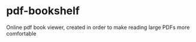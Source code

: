 # pdf-bookshelf
Online pdf book viewer, created in order to make reading large PDFs more comfortable
